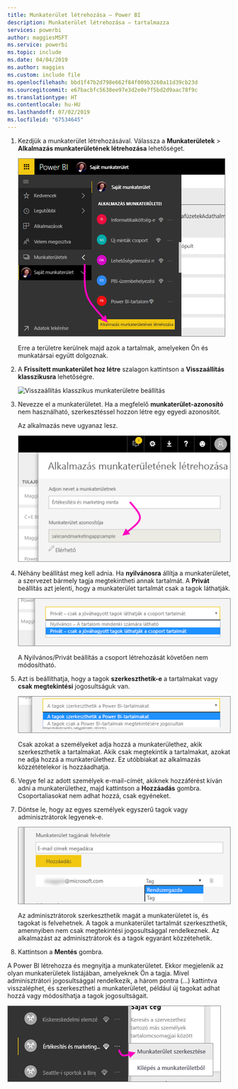 ```yaml
---
title: Munkaterület létrehozása – Power BI
description: Munkaterület létrehozása – tartalmazza
services: powerbi
author: maggiesMSFT
ms.service: powerbi
ms.topic: include
ms.date: 04/04/2019
ms.author: maggies
ms.custom: include file
ms.openlocfilehash: bbd1f47b2d798e662f84f009b3260a11d39cb23d
ms.sourcegitcommit: e67bacbfc5638ee97e3d2e0e7f5bd2d9aac78f9c
ms.translationtype: HT
ms.contentlocale: hu-HU
ms.lasthandoff: 07/02/2019
ms.locfileid: "67534645"
---
```

1. Kezdjük a munkaterület létrehozásával. Válassza a **Munkaterületek** > **Alkalmazás munkaterületének létrehozása** lehetőséget. 
   
     ![Alkalmazás munkaterületének létrehozása](media/powerbi-service-create-app-workspace/power-bi-create-app-workspace.png)
   
    Erre a területre kerülnek majd azok a tartalmak, amelyeken Ön és munkatársai együtt dolgoznak.

2. A **Frissített munkaterület hoz létre** szalagon kattintson a **Visszaállítás klasszikusra** lehetőségre. 

    ![Visszaállítás klasszikus munkaterületre beállítás](media/powerbi-service-create-app-workspace/power-bi-revert-classic-workspace.png)

3. Nevezze el a munkaterületet. Ha a megfelelő **munkaterület-azonosító** nem használható, szerkesztéssel hozzon létre egy egyedi azonosítót.
   
     Az alkalmazás neve ugyanaz lesz.
   
     ![A munkaterület elnevezése](media/powerbi-service-create-app-workspace/power-bi-apps-create-workspace-name.png)

3. Néhány beállítást meg kell adnia. Ha **nyilvánosra** állítja a munkaterületet, a szervezet bármely tagja megtekintheti annak tartalmát. A **Privát** beállítás azt jelenti, hogy a munkaterület tartalmát csak a tagok láthatják.
   
     ![Nyilvános vagy Privát beállítás](media/powerbi-service-create-app-workspace/power-bi-apps-create-workspace-private-public.png)
   
    A Nyilvános/Privát beállítás a csoport létrehozását követően nem módosítható.

4. Azt is beállíthatja, hogy a tagok **szerkeszthetik-e** a tartalmakat vagy **csak megtekintési** jogosultságuk van.
   
     ![Szerkesztési vagy csak megtekintési jogosultság beállítása](media/powerbi-service-create-app-workspace/power-bi-apps-create-workspace-members-edit.png)
   
     Csak azokat a személyeket adja hozzá a munkaterülethez, akik szerkeszthetik a tartalmakat. Akik csak megtekintik a tartalmakat, azokat ne adja hozzá a munkaterülethez. Ez utóbbiakat az alkalmazás közzétételekor is hozzáadhatja.

5. Vegye fel az adott személyek e-mail-címét, akiknek hozzáférést kíván adni a munkaterülethez, majd kattintson a **Hozzáadás** gombra. Csoportaliasokat nem adhat hozzá, csak egyéneket.

6. Döntse le, hogy az egyes személyek egyszerű tagok vagy adminisztrátorok legyenek-e.
   
     ![Tag vagy adminisztrátor beállítása](media/powerbi-service-create-app-workspace/power-bi-apps-create-workspace-admin.png)
   
    Az adminisztrátorok szerkeszthetik magát a munkaterületet is, és tagokat is felvehetnek. A tagok a munkaterület tartalmát szerkeszthetik, amennyiben nem csak megtekintési jogosultsággal rendelkeznek. Az alkalmazást az adminisztrátorok és a tagok egyaránt közzétehetik.

7. Kattintson a **Mentés** gombra.

A Power BI létrehozza és megnyitja a munkaterületet. Ekkor megjelenik az olyan munkaterületek listájában, amelyeknek Ön a tagja. Mivel adminisztrátori jogosultsággal rendelkezik, a három pontra (...) kattintva visszaléphet, és szerkesztheti a munkaterületet, például új tagokat adhat hozzá vagy módosíthatja a tagok jogosultságait.

![Munkaterület szerkesztése](media/powerbi-service-create-app-workspace/power-bi-apps-edit-workspace-ellipsis.png)

